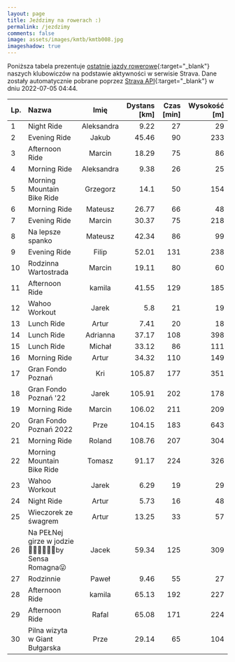 ```yaml
---
layout: page
title: Jeździmy na rowerach :)
permalink: /jezdzimy
comments: false
image: assets/images/kmtb/kmtb008.jpg
imageshadow: true
---
```


Poniższa tabela prezentuje [ostatnie jazdy rowerowe](https://www.strava.com/clubs/336381){:target="_blank"} naszych klubowiczów na podstawie aktywności w serwisie Strava. Dane zostały automatycznie pobrane poprzez [Strava API](https://developers.strava.com/docs/reference/#api-Clubs-getClubActivitiesById){:target="_blank"} w dniu 2022-07-05 04:44.

Lp. | Nazwa | Imię | Dystans [km] | Czas [min] | Wysokość [m]
:--- | :--- | :---: | ---: | ---: | ---:
1|Night Ride|Aleksandra|9.22|27|29
2|Evening Ride|Jakub|45.46|90|233
3|Afternoon Ride|Marcin|18.29|75|86
4|Morning Ride|Aleksandra|9.38|26|25
5|Morning Mountain Bike Ride|Grzegorz|14.1|50|154
6|Morning Ride|Mateusz|26.77|66|48
7|Evening Ride|Marcin|30.37|75|218
8|Na lepsze spanko|Mateusz|42.34|86|99
9|Evening Ride|Filip|52.01|131|238
10|Rodzinna Wartostrada|Marcin|19.11|80|60
11|Afternoon Ride|kamila|41.55|129|185
12|Wahoo Workout|Jarek|5.8|21|19
13|Lunch Ride|Artur|7.41|20|18
14|Lunch Ride|Adrianna|37.17|108|398
15|Lunch Ride|Michał|33.12|86|111
16|Morning Ride|Artur|34.32|110|149
17|Gran Fondo Poznań|Kri|105.87|177|351
18|Gran Fondo Poznań '22|Jarek|105.91|202|178
19|Morning Ride|Marcin|106.02|211|209
20|Gran Fondo Poznań 2022|Prze|104.15|183|643
21|Morning Ride|Roland|108.76|207|304
22|Morning Mountain Bike Ride|Tomasz|91.17|224|326
23|Wahoo Workout|Jarek|6.29|19|29
24|Night Ride|Artur|5.73|16|48
25|Wieczorek ze śwagrem|Artur|13.25|33|57
26|Na PEŁNej girze w jodzie🤣💚😎🔝🔥🤪by Sensa Romagna😛|Jacek|59.34|125|309
27|Rodzinnie|Paweł|9.46|55|27
28|Afternoon Ride|kamila|65.13|192|227
29|Afternoon Ride|Rafal|65.08|171|224
30|Pilna wizyta w Giant Bułgarska |Prze|29.14|65|104
